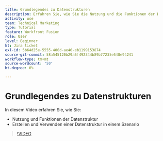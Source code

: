 ```yaml
---
title: Grundlegendes zu Datenstrukturen
description: Erfahren Sie, wie Sie die Nutzung und die Funktionen der Datenstruktur verstehen und eine Datenstruktur in einem Szenario erstellen und verwenden können - alles in [!DNL Adobe Workfront Fusion].
activity: use
team: Technical Marketing
type: Tutorial
feature: Workfront Fusion
role: User
level: Beginner
kt: Jira ticket
exl-id: 5b64d25e-5555-400d-ae40-eb1199153874
source-git-commit: 58a545120b29a5f492344b89b77235e548e94241
workflow-type: tm+mt
source-wordcount: '50'
ht-degree: 0%

---
```


# Grundlegendes zu Datenstrukturen

In diesem Video erfahren Sie, wie Sie:

* Nutzung und Funktionen der Datenstruktur
* Erstellen und Verwenden einer Datenstruktur in einem Szenario

>[!VIDEO](https://video.tv.adobe.com/v/335293/?quality=12)
